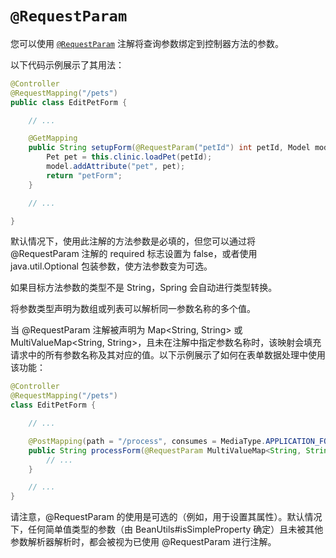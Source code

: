 # `@RequestParam`

您可以使用  [`@RequestParam`](https://docs.spring.io/spring-framework/reference/web/webmvc/mvc-controller/ann-methods/requestparam.html) 注解将查询参数绑定到控制器方法的参数。

以下代码示例展示了其用法：

```java
@Controller
@RequestMapping("/pets")
public class EditPetForm {

	// ...

	@GetMapping
	public String setupForm(@RequestParam("petId") int petId, Model model) {
		Pet pet = this.clinic.loadPet(petId);
		model.addAttribute("pet", pet);
		return "petForm";
	}

	// ...

}
```

默认情况下，使用此注解的方法参数是必填的，但您可以通过将 @RequestParam 注解的 required 标志设置为 false，或者使用 java.util.Optional 包装参数，使方法参数变为可选。

如果目标方法参数的类型不是 String，Spring 会自动进行类型转换。

将参数类型声明为数组或列表可以解析同一参数名称的多个值。

当 @RequestParam 注解被声明为 Map<String, String> 或 MultiValueMap<String, String>，且未在注解中指定参数名称时，该映射会填充请求中的所有参数名称及其对应的值。以下示例展示了如何在表单数据处理中使用该功能：

```java
@Controller
@RequestMapping("/pets")
class EditPetForm {

	// ...

	@PostMapping(path = "/process", consumes = MediaType.APPLICATION_FORM_URLENCODED_VALUE)
	public String processForm(@RequestParam MultiValueMap<String, String> params) {
		// ...
	}

	// ...
}
```

请注意，@RequestParam 的使用是可选的（例如，用于设置其属性）。默认情况下，任何简单值类型的参数（由 BeanUtils#isSimpleProperty 确定）且未被其他参数解析器解析时，都会被视为已使用 @RequestParam 进行注解。